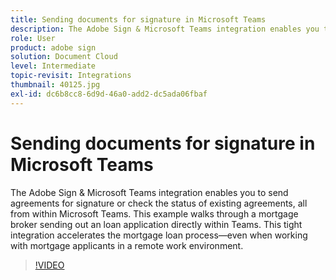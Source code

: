 ```yaml
---
title: Sending documents for signature in Microsoft Teams
description: The Adobe Sign & Microsoft Teams integration enables you to send agreements for signature or check the status of existing agreements, all from within Microsoft Teams
role: User
product: adobe sign
solution: Document Cloud
level: Intermediate
topic-revisit: Integrations
thumbnail: 40125.jpg
exl-id: dc6b8cc8-6d9d-46a0-add2-dc5ada06fbaf
---
```

# Sending documents for signature in Microsoft Teams

The Adobe Sign & Microsoft Teams integration enables you to send agreements for signature or check the status of existing agreements, all from within Microsoft Teams. This example walks through a mortgage broker sending out an loan application directly within Teams. This tight integration accelerates the mortgage loan process—even when working with mortgage applicants in a remote work environment.

>[!VIDEO](https://video.tv.adobe.com/v/40125?hidetitle=true)
